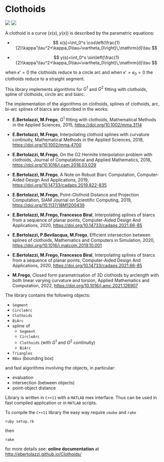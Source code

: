 # Clothoids

[![](https://travis-ci.org/ebertolazzi/Clothoids.svg?branch=master)](https://travis-ci.org/ebertolazzi/Splines) [![](https://www.mathworks.com/matlabcentral/images/matlab-file-exchange.svg)](https://it.mathworks.com/matlabcentral/fileexchange/64849-ebertolazzi-clothoids)

A clothoid is a curve $(x(s),y(x))$ is described by the parametric equations:

- $$
  x(s)=\int_0^s \cos\left(\frac{1}{2}\kappa'\tau^2+\kappa_0\tau+\vartheta_0\right)\,\mathrm{d}\tau
  $$

- $$
  y(s)=\int_0^s \sin\left(\frac{1}{2}\kappa'\tau^2+\kappa_0\tau+\vartheta_0\right)\,\mathrm{d}\tau
  $$

when $\kappa'=0$ the clothoids reduce to a circle arc and when $\kappa'=\kappa_0=0$ the clothoids reduce to a straight segment.

This library implements algorithms for $G^1$ and $G^2$ fitting with clothoids, spline of clothoids, circle arc and
biarc.

The implementation of the algorithms on clothoids, splines of clothoids, arc, bi-arc splines of biarcs are described in the works:

- **E.Bertolazzi, M.Frego**,
  $G^1$ fitting with clothoids,
  Mathematical Methods in the Applied Sciences, 2015,
  https://doi.org/10.1002/mma.3114

- **E.Bertolazzi, M.Frego**,
  Interpolating clothoid splines with curvature continuity,
  Mathematical Methods in the Applied Sciences, 2018,
  https://doi.org/10.1002/mma.4700

- **E.Bertolazzi, M.Frego**,
  On the G2 Hermite interpolation problem with clothoids,
  Journal of Computational and Applied Mathematics, 2018,
  https://doi.org/10.1016/j.cam.2018.03.029

- **E.Bertolazzi, M.Frego**,
  A Note on Robust Biarc Computation,
  Computer-Aided Design And Applications, 2019,
  https://doi.org/10.14733/cadaps.2019.822-835

- **E.Bertolazzi, M.Frego**,
  Point-Clothoid Distance and Projection Computation,
  SIAM Journal on Scientific Computing, 2019,
  https://doi.org/10.1137/18M1200439

- **E.Bertolazzi, M.Frego, Francesco Biral**,
  Interpolating splines of biarcs from a sequence of planar points,
  Computer-Aided Design And Applications, 2020,
  https://doi.org/10.14733/cadaps.2021.66-85

- **E.Bertolazzi, P.Bevilacqua, M.Frego**,
  Efficient intersection between splines of clothoids,
  Mathematics and Computers in Simulation, 2020,
  https://doi.org/10.1016/j.matcom.2019.10.001

- **E.Bertolazzi, M.Frego, Francesco Biral**,
  Interpolating splines of biarcs from a sequence of planar points,
  Computer-Aided Design And Applications, 2020,
  https://doi.org/10.14733/cadaps.2021.66-85

- **M.Frego**,
  Closed form parametrisation of 3D clothoids by arclength
  with both linear varying curvature and torsion,
  Applied Mathematics and Computation, 2022,
  https://doi.org/10.1016/j.amc.2021.126907


The library contains the following objects:

- `Segment`
- `CircleArc`
- `Clothoids`
- `BiArc`
- spline of
  - `Segment`
  - `CircleArc`
  - `Clothoids` (with $G^1$ and $G^2$ continuity)
  - `BiArc`
- `Triangles`
- `BBox` (bounding box)

and fast algorithms involving the objects, in particular:

- evaluation
- intersection (between objects)
- point-object distance

Library is written in `C++11` with a `MATLAB` mex interface. Thus can be used in fast compiled application or in `MATLAB` scripts.

To compile the `C++11` library the easy way require `cmake` and `rake`

```
ruby setup.rb
```

then

```
rake
```

for more details see: **online documentation** at http://ebertolazzi.github.io/Clothoids/
